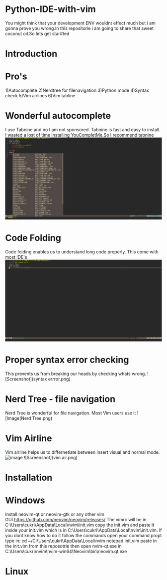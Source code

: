 # Python-IDE-with-vim
You might think that your development ENV wouldnt effect much but i am gonna prove you wrong.In this repositorie i am going to share that sweet coconut oil.So lets get star#ted
# Introduction
# Pro's
1)Autocomplete
2)Nerdtree for filenavigation
3)Python mode
4)Syntax check
5)Vim airlines
6)Vim tabline
# Wonderful autocomplete
I use Tabnine and no I am not sponsored. Tabnine is fast and easy to install. I wasted a lost of time installing YouCompletMe.So I recommend tabnine
![Screenshot](autocomplete.png)
# Code Folding
Code folding enables us to understand long code properly. This come with most IDE's
![Screenshot](codefolding.png)
# Proper syntax error checking
This prevents us from breaking our heads by checking whats wrong.
![Screenshot](syntax errror.png)
# Nerd Tree - file navigation
Nerd Tree is wonderful for file navigation. Most Vim users use it
![Image(Nerd Tree.png)
# Vim Airline
Vim airline helps us to differnetiate between insert visual and normal mode.
![image](https://github.com/Sreehariqwerty/Python-IDE-with-vim/blob/main/Nerd%20Tree.png)
![Screenshot](vim air.png)

# Installation

# Windows
Install neovim-qt or neovim-gtk or any other vim GUI.https://github.com/neovim/neovim/releases/ 
The vimrc will be in C:\Users\cukri\AppData\Local\nvim\init.vim
copy the init.vim and paste it inside your init.vim which is in  C:\Users\cukri\AppData\Local\nvim\init.vim.
If you dont know how to do it follow the commands
open your command propt
type in:
cd ~/C:\Users\cukri\AppData\Local\nvim
notepad init.vim
paste in the init.vim from this reposotrie
then open nvim-qt.exe in C:\Users\cukri\nvim\nvim-win64\Neovim\bin\neovim.qt.exe

# Linux
